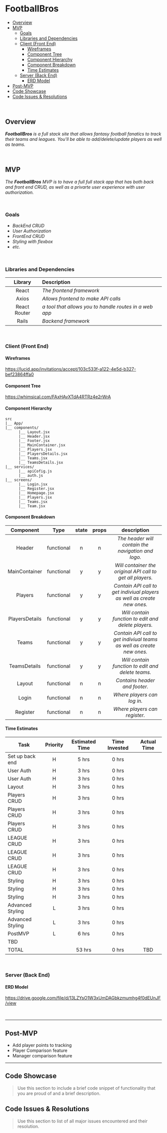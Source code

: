 # FootballBros

- [Overview](#overview)
- [MVP](#mvp)
  - [Goals](#goals)
  - [Libraries and Dependencies](#libraries-and-dependencies)
  - [Client (Front End)](#client-front-end)
    - [Wireframes](#wireframes)
    - [Component Tree](#component-tree)
    - [Component Hierarchy](#component-hierarchy)
    - [Component Breakdown](#component-breakdown)
    - [Time Estimates](#time-estimates)
  - [Server (Back End)](#server-back-end)
    - [ERD Model](#erd-model)
- [Post-MVP](#post-mvp)
- [Code Showcase](#code-showcase)
- [Code Issues & Resolutions](#code-issues--resolutions)

<br>

## Overview

_**FootballBros** is a full stack site that allows fantasy football fanatics to track their teams and leagues. You'll be able to add/delete/update players as well as teams._


<br>

## MVP

_The **FootballBros** MVP is to have a full full stack app that has both back and front end CRUD, as well as a privarte user experience with user authorization._

<br>

### Goals

- _BackEnd CRUD_
- _User Authorization_
- _FrontEnd CRUD_
- _Styling with flexbox_
- _etc._

<br>

### Libraries and Dependencies


|     Library      | Description                                |
| :--------------: | :----------------------------------------- |
|      React       | _The frontend framework_ |
|      Axios       | _Allows frontend to make API calls_ |
|   React Router   | _a tool that allows you to handle routes in a web app_ |
| Rails | _Backend framework_ |


<br>

### Client (Front End)

#### Wireframes

https://lucid.app/invitations/accept/103c533f-a122-4e5d-b327-bef23864ffa0

#### Component Tree

 https://whimsical.com/FAxHAvXTdA4RTRz4e2rWrA

#### Component Hierarchy
```
src
|__ App/
|__ components/
      |__ Layout.jsx
      |__ Header.jsx
      |__ Footer.jsx
      |__ MainContainer.jsx
      |__ Players.jsx
      |__ PlayersDetails.jsx
      |__ Teams.jsx
      |__ TeamsDetails.jsx
|__ services/
      |__ apiCofig.js
      |__ auth.js
|__ screens/
      |__ Login.jsx
      |__ Register.jsx
      |__ Homepage.jsx
      |__ Players.jsx
      |__ Teams.jsx
      |__ Team.jsx
```

#### Component Breakdown

|  Component   |    Type    | state | props | description  | 
| :----------: | :--------: | :---: | :---: | :-----------:|
|    Header    | functional |   n   |   n   | _The header will contain the navigation and logo._               |
|   MainContainer    |   functional    |   y   |   y   | _Will container the original API call to get all players._      |
| Players | functional |   y   |   y   | _Contain API call to get indiviual players as well as create new ones._                 |
|    PlayersDetails    | functional |   y   |   y  | _Will contain function to edit and delete players._ |
|    Teams   | functional |   y   |   y  | _Contain API call to get indiviual teams as well as create new ones._ |
|    TeamsDetails    | functional |   y   |   y  | _Will contain function to edit and delete teams._ |
|    Layout    | functional |   n   |   n  | _Contains header and footer._ |
|    Login | functional |   n   |   n  | _Where players can log in._ |
|    Register    | functional |   n   |   n  | _Where players can register._ |

#### Time Estimates

| Task                | Priority | Estimated Time | Time Invested | Actual Time |
| ------------------- | :------: | :------------: | :-----------: | :---------: |
| Set up back end    |    H     |     5 hrs      |     0 hrs     |
| User Auth |    H     |     3 hrs      |     0 hrs     |
| User Auth |    H     |     3 hrs      |     0 hrs     |
| Layout |    H     |     3 hrs      |     0 hrs     | 
| Players CRUD |    H     |     3 hrs      |     0 hrs     | 
| Players CRUD |    H     |     3 hrs      |     0 hrs     | 
| Players CRUD |    H     |     3 hrs      |     0 hrs     | 
| LEAGUE CRUD |    H     |     3 hrs      |     0 hrs     | 
| LEAGUE CRUD |    H     |     3 hrs      |     0 hrs     | 
| LEAGUE CRUD |    H     |     3 hrs      |     0 hrs     |
| Styling |    H     |     3 hrs      |     0 hrs     | 
| Styling |    H     |     3 hrs      |     0 hrs     | 
| Styling |    H     |     3 hrs      |     0 hrs     | 
| Advanced Styling |    L     |     3 hrs      |     0 hrs     | 
| Advanced Styling |    L    |     3 hrs      |     0 hrs     | 
| PostMVP |    L    |     6 hrs      |     0 hrs     |      
TBD     |
| TOTAL               |          |     53 hrs      |     0 hrs     |     TBD     |


<br>

### Server (Back End)

#### ERD Model

https://drive.google.com/file/d/13LZYsO1W3xUmDAGbkzmumhg4f0dEUnJF/view

<br>

***

## Post-MVP

- Add player points to tracking
- Player Comparison feature
- Manager comparison feature

***

## Code Showcase

> Use this section to include a brief code snippet of functionality that you are proud of and a brief description.

## Code Issues & Resolutions

> Use this section to list of all major issues encountered and their resolution.